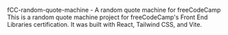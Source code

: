 fCC-random-quote-machine - A random quote machine for freeCodeCamp
This is a random quote machine project for freeCodeCamp's Front End Libraries certification. It was built with React, Tailwind CSS, and Vite.
